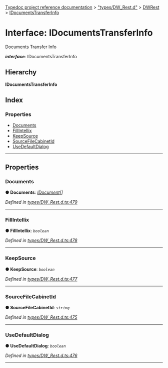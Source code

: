 [Typedoc project reference documentation](../README.md) > ["types/DW_Rest.d"](../modules/_types_dw_rest_d_.md) > [DWRest](../modules/_types_dw_rest_d_.dwrest.md) > [IDocumentsTransferInfo](../interfaces/_types_dw_rest_d_.dwrest.idocumentstransferinfo.md)

# Interface: IDocumentsTransferInfo

Documents Transfer Info

*__interface__*: IDocumentsTransferInfo

## Hierarchy

**IDocumentsTransferInfo**

## Index

### Properties

* [Documents](_types_dw_rest_d_.dwrest.idocumentstransferinfo.md#documents)
* [FillIntellix](_types_dw_rest_d_.dwrest.idocumentstransferinfo.md#fillintellix)
* [KeepSource](_types_dw_rest_d_.dwrest.idocumentstransferinfo.md#keepsource)
* [SourceFileCabinetId](_types_dw_rest_d_.dwrest.idocumentstransferinfo.md#sourcefilecabinetid)
* [UseDefaultDialog](_types_dw_rest_d_.dwrest.idocumentstransferinfo.md#usedefaultdialog)

---

## Properties

<a id="documents"></a>

###  Documents

**● Documents**: *[IDocument](_types_dw_rest_d_.dwrest.idocument.md)[]*

*Defined in [types/DW_Rest.d.ts:479](https://github.com/DocuWare/REST-Sample-TS/blob/0222c3e/src/types/DW_Rest.d.ts#L479)*

___
<a id="fillintellix"></a>

###  FillIntellix

**● FillIntellix**: *`boolean`*

*Defined in [types/DW_Rest.d.ts:478](https://github.com/DocuWare/REST-Sample-TS/blob/0222c3e/src/types/DW_Rest.d.ts#L478)*

___
<a id="keepsource"></a>

###  KeepSource

**● KeepSource**: *`boolean`*

*Defined in [types/DW_Rest.d.ts:477](https://github.com/DocuWare/REST-Sample-TS/blob/0222c3e/src/types/DW_Rest.d.ts#L477)*

___
<a id="sourcefilecabinetid"></a>

###  SourceFileCabinetId

**● SourceFileCabinetId**: *`string`*

*Defined in [types/DW_Rest.d.ts:475](https://github.com/DocuWare/REST-Sample-TS/blob/0222c3e/src/types/DW_Rest.d.ts#L475)*

___
<a id="usedefaultdialog"></a>

###  UseDefaultDialog

**● UseDefaultDialog**: *`boolean`*

*Defined in [types/DW_Rest.d.ts:476](https://github.com/DocuWare/REST-Sample-TS/blob/0222c3e/src/types/DW_Rest.d.ts#L476)*

___


